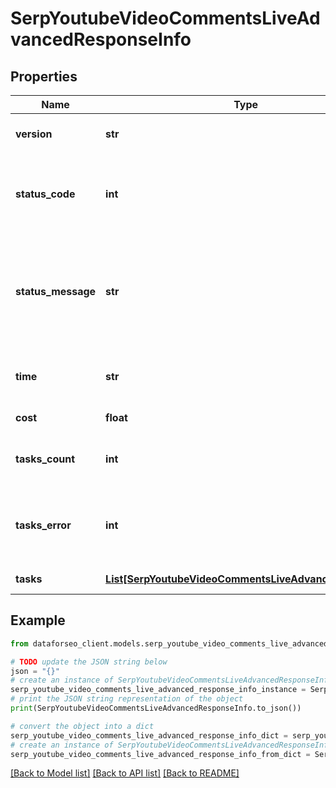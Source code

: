 # SerpYoutubeVideoCommentsLiveAdvancedResponseInfo


## Properties

Name | Type | Description | Notes
------------ | ------------- | ------------- | -------------
**version** | **str** | the current version of the API | [optional] 
**status_code** | **int** | general status code you can find the full list of the response codes here | [optional] 
**status_message** | **str** | general informational message you can find the full list of general informational messages here | [optional] 
**time** | **str** | total execution time, seconds | [optional] 
**cost** | **float** | total tasks cost, USD | [optional] 
**tasks_count** | **int** | the number of tasks in the tasks array | [optional] 
**tasks_error** | **int** | the number of tasks in the tasks array returned with an error | [optional] 
**tasks** | [**List[SerpYoutubeVideoCommentsLiveAdvancedTaskInfo]**](SerpYoutubeVideoCommentsLiveAdvancedTaskInfo.md) | array of tasks | [optional] 

## Example

```python
from dataforseo_client.models.serp_youtube_video_comments_live_advanced_response_info import SerpYoutubeVideoCommentsLiveAdvancedResponseInfo

# TODO update the JSON string below
json = "{}"
# create an instance of SerpYoutubeVideoCommentsLiveAdvancedResponseInfo from a JSON string
serp_youtube_video_comments_live_advanced_response_info_instance = SerpYoutubeVideoCommentsLiveAdvancedResponseInfo.from_json(json)
# print the JSON string representation of the object
print(SerpYoutubeVideoCommentsLiveAdvancedResponseInfo.to_json())

# convert the object into a dict
serp_youtube_video_comments_live_advanced_response_info_dict = serp_youtube_video_comments_live_advanced_response_info_instance.to_dict()
# create an instance of SerpYoutubeVideoCommentsLiveAdvancedResponseInfo from a dict
serp_youtube_video_comments_live_advanced_response_info_from_dict = SerpYoutubeVideoCommentsLiveAdvancedResponseInfo.from_dict(serp_youtube_video_comments_live_advanced_response_info_dict)
```
[[Back to Model list]](../README.md#documentation-for-models) [[Back to API list]](../README.md#documentation-for-api-endpoints) [[Back to README]](../README.md)


